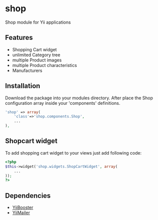 shop
====

Shop module for Yii applications

Features
--------

- Shopping Cart widget
- unlimited Category tree
- multiple Product images
- multiple Product characteristics
- Manufacturers

Installation
------------

Download the package into your modules directory.
After place the Shop configuration array inside your 'components' definitions.

```php
'shop' => array(
	'class'=>'shop.components.Shop',
	...
),
```

Shopcart widget
---------------

To add shopping cart widget to your views just add following code:

```php
<?php
$this->widget('shop.widgets.ShopCartWidget', array(
    ...
));
?>
```

Dependencies
------------
- [YiiBooster](https://github.com/clevertech/yiibooster "Yii bootstrap widget toolkit")
- [YiiMailer](https://github.com/vernes/YiiMailer "Yii extension for sending emails with layouts using PHPMailer")